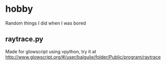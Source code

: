 # hobby
Random things I did when I was bored

## raytrace.py
Made for glowscript using vpython, try it at
http://www.glowscript.org/#/user/balgulie/folder/Public/program/raytrace
